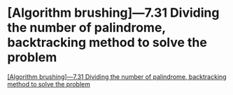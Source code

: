 # [Algorithm brushing]—7.31 Dividing the number of palindrome, backtracking method to solve the problem
[[Algorithm brushing]—7.31 Dividing the number of palindrome, backtracking method to solve the problem](https://aiwithcloud.com/2022/09/15/algorithm_brushing-7-31_dividing_the_number_of_palindrome_backtracking_method_to_solve_the_problem/)